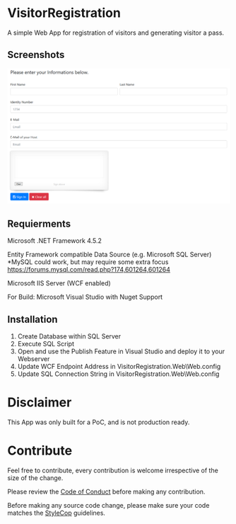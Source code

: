 # VisitorRegistration

A simple Web App for registration of visitors and generating visitor a pass. 

## Screenshots

![Screenshot of the Registration Page](Media/Screenshot1.PNG "MainPage")

## Requierments
Microsoft .NET Framework 4.5.2

Entity Framework compatible Data Source (e.g. Microsoft SQL Server)
*MySQL could work, but may require some extra focus https://forums.mysql.com/read.php?174,601264,601264 

Microsoft IIS Server (WCF enabled)

For Build: 
Microsoft Visual Studio with Nuget Support

## Installation
1) Create Database within SQL Server
2) Execute SQL Script
3) Open and use the Publish Feature in Visual Studio and deploy it to your Webserver
4) Update WCF Endpoint Address in VisitorRegistration.Web\Web.config
5) Update SQL Connection String in VisitorRegistration.Web\Web.config

# Disclaimer 
This App was only built for a PoC, and is not production ready.


# Contribute
Feel free to contribute, every contribution is welcome irrespective of the size of the change.

Please review the [Code of Conduct](CODE_OF_CONDUCT.md) before making any contribution. 

Before making any source code change, please make sure your code matches the [StyleCop](https://github.com/StyleCop) guidelines.
